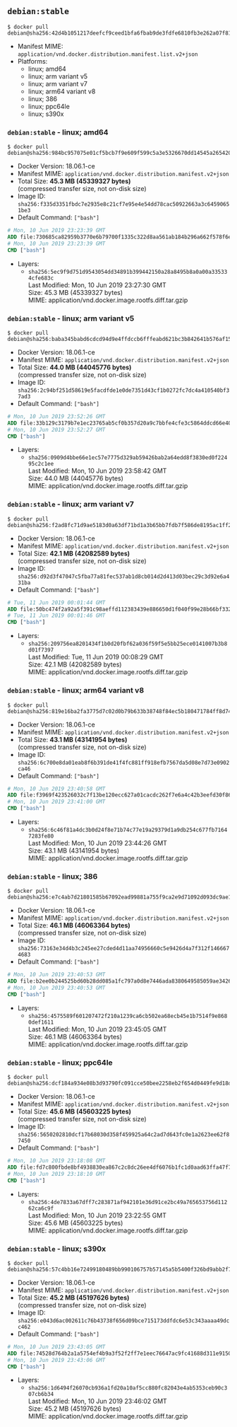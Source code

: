 ## `debian:stable`

```console
$ docker pull debian@sha256:42d4b1051217deefcf9ceed1bfa6fbab9de3fdfe6810fb3e262a07f81dcda8b9
```

-	Manifest MIME: `application/vnd.docker.distribution.manifest.list.v2+json`
-	Platforms:
	-	linux; amd64
	-	linux; arm variant v5
	-	linux; arm variant v7
	-	linux; arm64 variant v8
	-	linux; 386
	-	linux; ppc64le
	-	linux; s390x

### `debian:stable` - linux; amd64

```console
$ docker pull debian@sha256:984bc957075e01cf5bcb7f9e609f599c5a3e5326670dd14545a26542056cc0bc
```

-	Docker Version: 18.06.1-ce
-	Manifest MIME: `application/vnd.docker.distribution.manifest.v2+json`
-	Total Size: **45.3 MB (45339327 bytes)**  
	(compressed transfer size, not on-disk size)
-	Image ID: `sha256:f335d3351fbdc7e2935e8c21cf7e95e4e54dd78cac50922663a3c64590651be3`
-	Default Command: `["bash"]`

```dockerfile
# Mon, 10 Jun 2019 23:23:39 GMT
ADD file:730685ca82959b3770e6b79700f1335c322d8aa561ab184b296a662f578f6e7b in / 
# Mon, 10 Jun 2019 23:23:39 GMT
CMD ["bash"]
```

-	Layers:
	-	`sha256:5ec9f9d751d9543054dd34891b399442150a28a8495b8a0a00a335334cfe683c`  
		Last Modified: Mon, 10 Jun 2019 23:27:30 GMT  
		Size: 45.3 MB (45339327 bytes)  
		MIME: application/vnd.docker.image.rootfs.diff.tar.gzip

### `debian:stable` - linux; arm variant v5

```console
$ docker pull debian@sha256:baba345babd6cdcd94d9e4ffdccb6fffeabd621bc3b842641b576af15559da32
```

-	Docker Version: 18.06.1-ce
-	Manifest MIME: `application/vnd.docker.distribution.manifest.v2+json`
-	Total Size: **44.0 MB (44045776 bytes)**  
	(compressed transfer size, not on-disk size)
-	Image ID: `sha256:2c94bf251d58619e5facdfde1e0de7351d43cf1b0272fc7dc4a410540bf37ad3`
-	Default Command: `["bash"]`

```dockerfile
# Mon, 10 Jun 2019 23:52:26 GMT
ADD file:33b129c3179b7e1ec23765ab5cf0b357d20a9c7bbfe4cfe3c5864ddcd66e40cf in / 
# Mon, 10 Jun 2019 23:52:27 GMT
CMD ["bash"]
```

-	Layers:
	-	`sha256:0909d4bbe66e1ec57e7775d329ab59426bab2a64edd8f3830ed0f22495c2c1ee`  
		Last Modified: Mon, 10 Jun 2019 23:58:42 GMT  
		Size: 44.0 MB (44045776 bytes)  
		MIME: application/vnd.docker.image.rootfs.diff.tar.gzip

### `debian:stable` - linux; arm variant v7

```console
$ docker pull debian@sha256:f2ad8fc71d9ae5183d0a63df71bd1a3b65bb7fdb7f586de8195ac1ff276286fc
```

-	Docker Version: 18.06.1-ce
-	Manifest MIME: `application/vnd.docker.distribution.manifest.v2+json`
-	Total Size: **42.1 MB (42082589 bytes)**  
	(compressed transfer size, not on-disk size)
-	Image ID: `sha256:d92d3f47047c5fba77a81fec537ab1d8cb014d2d413d03bec29c3d92e6a431ba`
-	Default Command: `["bash"]`

```dockerfile
# Tue, 11 Jun 2019 00:01:44 GMT
ADD file:50bc474f2a92a5f391c98aeffd112383439e886650d1f040f99e28b66bf332a7 in / 
# Tue, 11 Jun 2019 00:01:46 GMT
CMD ["bash"]
```

-	Layers:
	-	`sha256:209756ea8201434f1b0d20fbf62a036f59f5e5bb25ece0141007b3b8d01f7397`  
		Last Modified: Tue, 11 Jun 2019 00:08:29 GMT  
		Size: 42.1 MB (42082589 bytes)  
		MIME: application/vnd.docker.image.rootfs.diff.tar.gzip

### `debian:stable` - linux; arm64 variant v8

```console
$ docker pull debian@sha256:819e16ba2fa3775d7c02d0b79b633b38748f84ec5b180471784ff8d74a2542e8
```

-	Docker Version: 18.06.1-ce
-	Manifest MIME: `application/vnd.docker.distribution.manifest.v2+json`
-	Total Size: **43.1 MB (43141954 bytes)**  
	(compressed transfer size, not on-disk size)
-	Image ID: `sha256:6c700e8da01eab8f6b391de41f4fc881ff918efb7567da5d08e7d73e0902ca46`
-	Default Command: `["bash"]`

```dockerfile
# Mon, 10 Jun 2019 23:40:58 GMT
ADD file:f3969f423526032c7f13be120ecc627a01cacdc262f7e6a4c42b3eefd30f867b in / 
# Mon, 10 Jun 2019 23:41:00 GMT
CMD ["bash"]
```

-	Layers:
	-	`sha256:6c46f81a4dc3b0d24f8e71b74c77e19a29379d1a9db254c677fb71647283fe80`  
		Last Modified: Mon, 10 Jun 2019 23:44:26 GMT  
		Size: 43.1 MB (43141954 bytes)  
		MIME: application/vnd.docker.image.rootfs.diff.tar.gzip

### `debian:stable` - linux; 386

```console
$ docker pull debian@sha256:e7c4ab7d21801585b67092ead99881a755f9ca2e9d71092d093dc9ae1e65acc5
```

-	Docker Version: 18.06.1-ce
-	Manifest MIME: `application/vnd.docker.distribution.manifest.v2+json`
-	Total Size: **46.1 MB (46063364 bytes)**  
	(compressed transfer size, not on-disk size)
-	Image ID: `sha256:73163e34d4b3c245ee27cded4d11aa74956660c5e9426d4a7f312f1466674683`
-	Default Command: `["bash"]`

```dockerfile
# Mon, 10 Jun 2019 23:40:53 GMT
ADD file:b2ee0b244525bd60b28dd085a1fc797a0d8e7446ada8380649585059ae3426ec in / 
# Mon, 10 Jun 2019 23:40:53 GMT
CMD ["bash"]
```

-	Layers:
	-	`sha256:4575589f601207472f210a1239ca6cb502ea68ecb45e1b7514f9e8680def1611`  
		Last Modified: Mon, 10 Jun 2019 23:45:05 GMT  
		Size: 46.1 MB (46063364 bytes)  
		MIME: application/vnd.docker.image.rootfs.diff.tar.gzip

### `debian:stable` - linux; ppc64le

```console
$ docker pull debian@sha256:dcf184a934e08b3d93790fc091cce50bee2258eb2f654d0449fe9d18da1ca2f7
```

-	Docker Version: 18.06.1-ce
-	Manifest MIME: `application/vnd.docker.distribution.manifest.v2+json`
-	Total Size: **45.6 MB (45603225 bytes)**  
	(compressed transfer size, not on-disk size)
-	Image ID: `sha256:5650202810dcf17b68030d358f459925a64c2ad7d643fc0e1a2623ee62f87450`
-	Default Command: `["bash"]`

```dockerfile
# Mon, 10 Jun 2019 23:18:08 GMT
ADD file:fd7c800fbde8bf4938830ea867c2c8dc26ee4df6076b1fc1d0aad63ffa47f7df in / 
# Mon, 10 Jun 2019 23:18:10 GMT
CMD ["bash"]
```

-	Layers:
	-	`sha256:4de7833a67dff7c283871af942101e36d91ce2bc49a765653756d11262ca6c9f`  
		Last Modified: Mon, 10 Jun 2019 23:22:55 GMT  
		Size: 45.6 MB (45603225 bytes)  
		MIME: application/vnd.docker.image.rootfs.diff.tar.gzip

### `debian:stable` - linux; s390x

```console
$ docker pull debian@sha256:57c4bb16e72499180489bb990106757b57145a5b5400f326bd9abb2f726cedd1
```

-	Docker Version: 18.06.1-ce
-	Manifest MIME: `application/vnd.docker.distribution.manifest.v2+json`
-	Total Size: **45.2 MB (45197626 bytes)**  
	(compressed transfer size, not on-disk size)
-	Image ID: `sha256:e043d6ac002611c76b43738f656d09bce715173ddfdc6e53c343aaaa49dcc462`
-	Default Command: `["bash"]`

```dockerfile
# Mon, 10 Jun 2019 23:43:05 GMT
ADD file:74528d764b2a1a5754ef4b9a3f52f2ff7e1eec76647ac9fc41688d311e9150c7 in / 
# Mon, 10 Jun 2019 23:43:06 GMT
CMD ["bash"]
```

-	Layers:
	-	`sha256:1d6494f26070cb936a1fd20a10af5cc880fc82043e4ab5353ceb90c307cb6b34`  
		Last Modified: Mon, 10 Jun 2019 23:46:02 GMT  
		Size: 45.2 MB (45197626 bytes)  
		MIME: application/vnd.docker.image.rootfs.diff.tar.gzip
